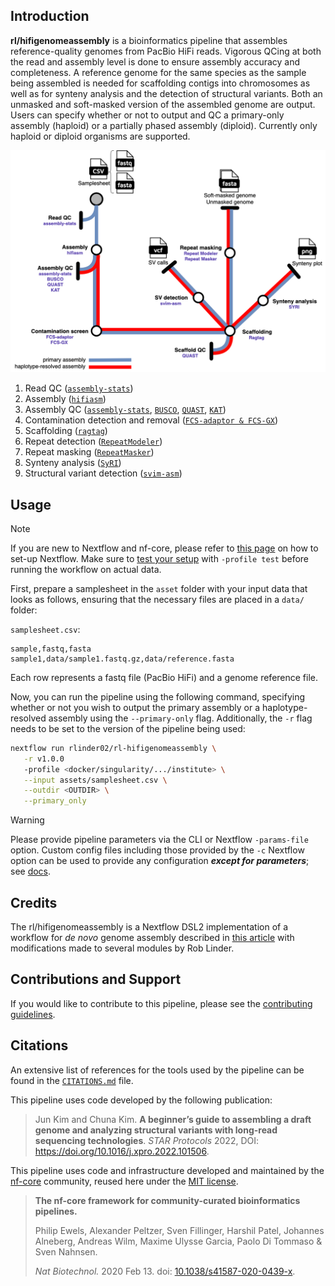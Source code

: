 ## Introduction

**rl/hifigenomeassembly** is a bioinformatics pipeline that assembles reference-quality genomes from PacBio HiFi reads. Vigorous QCing at both the read and assembly level is done to ensure assembly accuracy and completeness. A reference genome for the same species as the sample being assembled is needed for scaffolding contigs into chromosomes as well as for synteny analysis and the detection of structural variants. Both an unmasked and soft-masked version of the assembled genome are output. Users can specify whether or not to output and QC a primary-only assembly (haploid) or a partially phased assembly (diploid). Currently only haploid or diploid organisms are supported.  

![alt text](docs/images/Assembly_metromap.drawio.png)

1. Read QC ([`assembly-stats`](https://github.com/sanger-pathogens/assembly-stats))
2. Assembly ([`hifiasm`](https://github.com/chhylp123/hifiasm))
3. Assembly QC ([`assembly-stats`](https://github.com/sanger-pathogens/assembly-stats), [`BUSCO`](https://busco.ezlab.org/), [`QUAST`](https://github.com/ablab/quast), [`KAT`](https://github.com/TGAC/KAT))
4. Contamination detection and removal ([`FCS-adaptor & FCS-GX`](https://github.com/ncbi/fcs?tab=readme-ov-file))
5. Scaffolding ([`ragtag`](https://github.com/malonge/RagTag))
6. Repeat detection ([`RepeatModeler`](https://www.repeatmasker.org/RepeatModeler/))
7. Repeat masking ([`RepeatMasker`](https://www.repeatmasker.org/RMDownload.html))
8. Synteny analysis ([`SyRI`](https://schneebergerlab.github.io/syri/))
9. Structural variant detection ([`svim-asm`](https://github.com/eldariont/svim))

## Usage

> [!NOTE]
> If you are new to Nextflow and nf-core, please refer to [this page](https://nf-co.re/docs/usage/installation) on how to set-up Nextflow. Make sure to [test your setup](https://nf-co.re/docs/usage/introduction#how-to-run-a-pipeline) with `-profile test` before running the workflow on actual data.

First, prepare a samplesheet in the `asset` folder with your input data that looks as follows, ensuring that the necessary files are placed in a `data/` folder:

`samplesheet.csv`:

```csv
sample,fastq,fasta
sample1,data/sample1.fastq.gz,data/reference.fasta
```

Each row represents a fastq file (PacBio HiFi) and a genome reference file.

Now, you can run the pipeline using the following command, specifying whether or not you wish to output the primary assembly or a haplotype-resolved assembly using the `--primary-only` flag. Additionally, the `-r` flag needs to be set to the version of the pipeline being used:

```bash
nextflow run rlinder02/rl-hifigenomeassembly \
   -r v1.0.0
   -profile <docker/singularity/.../institute> \
   --input assets/samplesheet.csv \
   --outdir <OUTDIR> \
   --primary_only
```

> [!WARNING]
> Please provide pipeline parameters via the CLI or Nextflow `-params-file` option. Custom config files including those provided by the `-c` Nextflow option can be used to provide any configuration _**except for parameters**_;
> see [docs](https://nf-co.re/usage/configuration#custom-configuration-files).

## Credits

The rl/hifigenomeassembly is a Nextflow DSL2 implementation of a workflow for *de novo* genome assembly described in [this article](https://star-protocols.cell.com/protocols/1799) with modifications made to several modules by Rob Linder.

## Contributions and Support

If you would like to contribute to this pipeline, please see the [contributing guidelines](.github/CONTRIBUTING.md).

## Citations

An extensive list of references for the tools used by the pipeline can be found in the [`CITATIONS.md`](CITATIONS.md) file.

This pipeline uses code developed by the following publication:

>Jun Kim and Chuna Kim. **A beginner’s guide to assembling a draft genome and analyzing structural variants with long-read sequencing technologies**. *STAR Protocols* 2022, DOI: https://doi.org/10.1016/j.xpro.2022.101506.   

This pipeline uses code and infrastructure developed and maintained by the [nf-core](https://nf-co.re) community, reused here under the [MIT license](https://github.com/nf-core/tools/blob/master/LICENSE). 

> **The nf-core framework for community-curated bioinformatics pipelines.**
>
> Philip Ewels, Alexander Peltzer, Sven Fillinger, Harshil Patel, Johannes Alneberg, Andreas Wilm, Maxime Ulysse Garcia, Paolo Di Tommaso & Sven Nahnsen.
>
> _Nat Biotechnol._ 2020 Feb 13. doi: [10.1038/s41587-020-0439-x](https://dx.doi.org/10.1038/s41587-020-0439-x).

